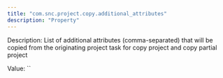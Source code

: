 ```yaml
---
title: "com.snc.project.copy.additional_attributes"
description: "Property"
---
```


Description: List of additional attributes (comma-separated) that will be copied from the originating project task for copy project and copy partial project

Value: ``